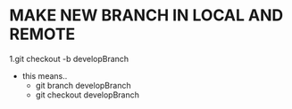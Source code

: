 MAKE NEW BRANCH IN LOCAL AND REMOTE  
===================================  
  
1.git checkout -b developBranch  
  - this means..  
    - git branch developBranch  
    - git checkout developBranch
